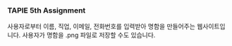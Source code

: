 ### TAPIE 5th Assignment
사용자로부터 이름, 직업, 이메일, 전화번호를 입력받아 명함을 만들어주는 웹사이트입니다. 사용자가 명함을 .png 파일로 저장할 수도 있습니다.
